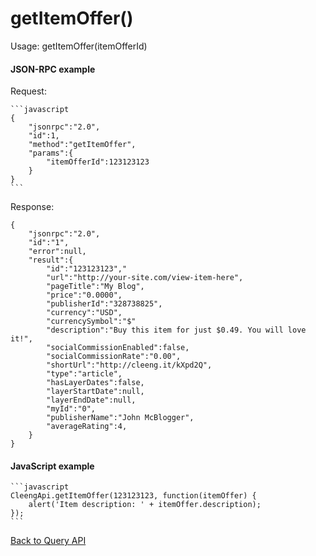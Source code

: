 getItemOffer()
==============

Usage:
    getItemOffer(itemOfferId)

#### JSON-RPC example

Request:

    ```javascript
    {
        "jsonrpc":"2.0",
        "id":1,
        "method":"getItemOffer",
        "params":{
            "itemOfferId":123123123
        }
    }
    ```

Response:

    {
        "jsonrpc":"2.0",
        "id":"1",
        "error":null,
        "result":{
            "id":"123123123","
            "url":"http://your-site.com/view-item-here",
            "pageTitle":"My Blog",
            "price":"0.0000",
            "publisherId":"328738825",
            "currency":"USD",
            "currencySymbol":"$"
            "description":"Buy this item for just $0.49. You will love it!",
            "socialCommissionEnabled":false,
            "socialCommissionRate":"0.00",
            "shortUrl":"http://cleeng.it/kXpd2Q",
            "type":"article",
            "hasLayerDates":false,
            "layerStartDate":null,
            "layerEndDate":null,
            "myId":"0",
            "publisherName":"John McBlogger",
            "averageRating":4,
        }
    }


#### JavaScript example

    ```javascript
    CleengApi.getItemOffer(123123123, function(itemOffer) {
        alert('Item description: ' + itemOffer.description);
    });
    ```


[Back to Query API](Reference/Query_API)
